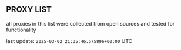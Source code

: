 ## PROXY LIST

all proxies in this list were collected from open sources and tested for functionality

last update: `2025-03-02 21:35:46.575896+00:00` UTC